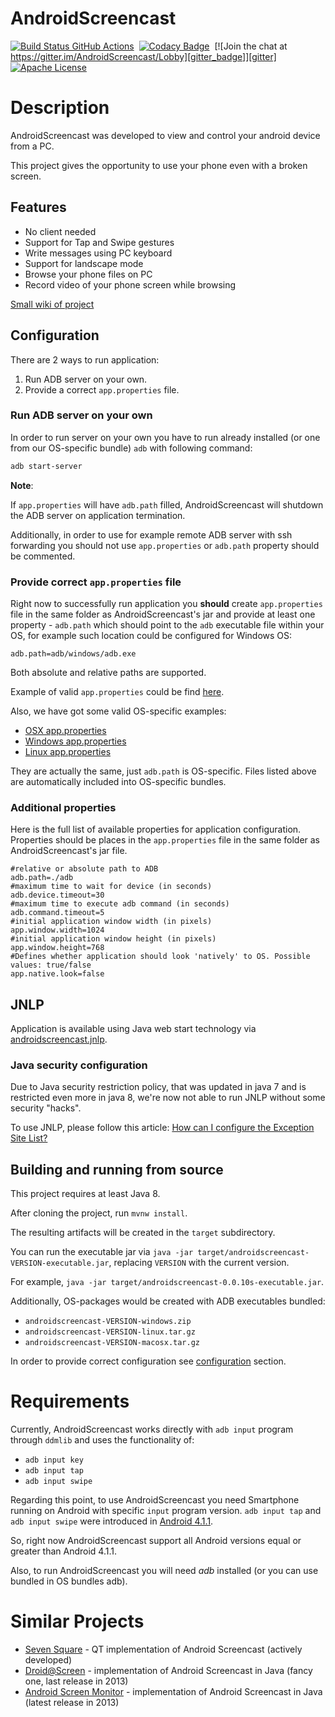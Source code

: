 AndroidScreencast
=================

[![Build Status GitHub Actions][actions_badge]][actions]&nbsp;
[![Codacy Badge][codacy_badge]][codacy]&nbsp;
[![Join the chat at https://gitter.im/AndroidScreencast/Lobby][gitter_badge]][gitter]&nbsp;
[![Apache License][license_badge]][license]

[actions_badge]: https://github.com/xSAVIKx/AndroidScreencast/workflows/CI/badge.svg?branch=master
[actions]: https://github.com/xSAVIKx/AndroidScreencast/actions

[versioneye_badge]: https://www.versioneye.com/user/projects/58a746d8b4d2a20055fcb887/badge.svg?style=flat
[versioneye]: https://www.versioneye.com/user/projects/58a746d8b4d2a20055fcb887

[codacy_badge]: https://api.codacy.com/project/badge/Grade/064bbd2582b544bb9659a01a2872317c
[codacy]: https://www.codacy.com/app/xSAVIKx/AndroidScreencast?utm_source=github.com&utm_medium=referral&utm_content=xSAVIKx/AndroidScreencast&utm_campaign=badger

[license_badge]: https://img.shields.io/badge/license-Apache%20License%202.0-blue.svg?style=flat
[license]: http://www.apache.org/licenses/LICENSE-2.0

[gitter_badge]: https://badges.gitter.im/AndroidScreencast/Lobby.svg?style=flat
[gitter]: https://gitter.im/AndroidScreencast/Lobby?utm_source=badge&utm_medium=badge&utm_campaign=pr-badge&utm_content=badge

# Description

AndroidScreencast was developed to view and control your android device from a PC.

This project gives the opportunity to use your phone even with a broken screen.

## Features

- No client needed
- Support for Tap and Swipe gestures
- Write messages using PC keyboard
- Support for landscape mode
- Browse your phone files on PC
- Record video of your phone screen while browsing

[Small wiki of project][wiki]

[wiki]: https://github.com/xSAVIKx/AndroidScreencast/wiki

## Configuration

There are 2 ways to run application:

1. Run ADB server on your own.
2. Provide a correct `app.properties` file.

### Run ADB server on your own

In order to run server on your own you have to run already installed (or one from our OS-specific bundle) `adb` with
following command:

```bash
adb start-server
```

**Note**:

If `app.properties` will have `adb.path` filled, AndroidScreencast will shutdown the ADB server on application
termination.

Additionally, in order to use for example remote ADB server with ssh forwarding you should not use `app.properties`
or `adb.path` property should be commented.

### Provide correct `app.properties` file

Right now to successfully run application you **should** create `app.properties` file in the same 
folder as AndroidScreencast's jar and provide at least one property - `adb.path` which should point 
to the `adb` executable file within your OS, for example such location could be configured 
for Windows OS:

```properties
adb.path=adb/windows/adb.exe
```

Both absolute and relative paths are supported.

Example of valid `app.properties` could be find [here](app.properties).

Also, we have got some valid OS-specific examples:

* [OSX app.properties](adb/macosx/app.properties)
* [Windows app.properties](adb/windows/app.properties)
* [Linux app.properties](adb/linux/app.properties)

They are actually the same, just `adb.path` is OS-specific. Files listed above are automatically 
included into OS-specific bundles.


### Additional properties
Here is the full list of available properties for application configuration.
Properties should be places in the `app.properties` file in the same folder as AndroidScreencast's 
jar file.

```properties
#relative or absolute path to ADB
adb.path=./adb
#maximum time to wait for device (in seconds)
adb.device.timeout=30
#maximum time to execute adb command (in seconds)
adb.command.timeout=5
#initial application window width (in pixels)
app.window.width=1024
#initial application window height (in pixels)
app.window.height=768
#Defines whether application should look 'natively' to OS. Possible values: true/false
app.native.look=false
```

## JNLP

Application is available using Java web start technology via [androidscreencast.jnlp][jnlp].

[jnlp]: https://xsavikx.github.io/AndroidScreencast/jnlp/androidscreencast.jnlp

### Java security configuration

Due to Java security restriction policy, that was updated in java 7 and is restricted even more 
in java 8, we're now not able to run JNLP without some security "hacks".

To use JNLP, please follow this article: [How can I configure the Exception Site List?][exception]

[exception]: https://www.java.com/en/download/faq/exception_sitelist.xml

## Building and running from source

This project requires at least Java 8.

After cloning the project, run `mvnw install`.

The resulting artifacts will be created in the `target` subdirectory.

You can run the executable jar via `java -jar target/androidscreencast-VERSION-executable.jar`, 
replacing `VERSION` with the current version.

For example, `java -jar target/androidscreencast-0.0.10s-executable.jar`.

Additionally, OS-packages would be created with ADB executables bundled:

* `androidscreencast-VERSION-windows.zip`
* `androidscreencast-VERSION-linux.tar.gz`
* `androidscreencast-VERSION-macosx.tar.gz`

In order to provide correct configuration see [configuration][configuration_section] section.

[configuration_section]: https://github.com/xSAVIKx/AndroidScreencast/blob/develop/README.md#configuration

# Requirements

Currently, AndroidScreencast works directly with `adb input` program through `ddmlib` and uses 
the functionality of:

* `adb input key`
* `adb input tap`
* `adb input swipe`

Regarding this point, to use AndroidScreencast you need Smartphone running on Android with 
specific `input` program version. `adb input tap` and `adb input swipe` were introduced 
in [Android 4.1.1][Android_4_1_1_Input].

So, right now AndroidScreencast support all Android versions equal or greater than Android 4.1.1.

Also, to run AndroidScreencast you will need *adb* installed (or you can use bundled in OS bundles adb).

[Android_4_1_1_Input]: http://grepcode.com/file/repository.grepcode.com/java/ext/com.google.android/android/4.1.1_r1/com/android/commands/input/Input.java#Input

# Similar Projects

* [Seven Square][seven_square] - QT implementation of Android Screencast (actively developed)
* [Droid@Screen][droid_at_screen] - implementation of Android Screencast in Java 
    (fancy one, last release in 2013)
* [Android Screen Monitor][android_screen_monitor] - implementation of Android Screencast in Java 
    (latest release in 2013)

[seven_square]: https://github.com/yangh/sevensquare
[droid_at_screen]: http://droid-at-screen.org/droid-at-screen/
[android_screen_monitor]: https://github.com/adakoda/android-screen-monitor
